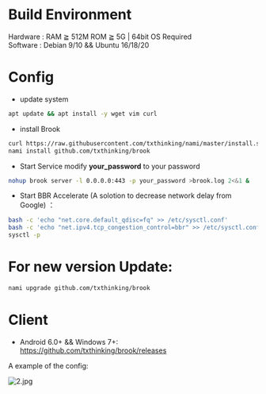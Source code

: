 # Build Environment
Hardware : RAM ≧ 512M ROM ≧ 5G | 64bit OS Required			
Software : Debian 9/10 && Ubuntu 16/18/20
# Config
- update system
```bash
apt update && apt install -y wget vim curl
```
- install Brook
```bash
curl https://raw.githubusercontent.com/txthinking/nami/master/install.sh | bash && sleep 6 && exec -l $SHELL
nami install github.com/txthinking/brook
```
- Start Service
modify **your_password** to your password
```bash
nohup brook server -l 0.0.0.0:443 -p your_password >brook.log 2<&1 &
```
- Start BBR Accelerate (A solotion to decrease network delay from Google) ：
```bash
bash -c 'echo "net.core.default_qdisc=fq" >> /etc/sysctl.conf'
bash -c 'echo "net.ipv4.tcp_congestion_control=bbr" >> /etc/sysctl.conf'
sysctl -p
```
# For new version Update:
```bash
nami upgrade github.com/txthinking/brook
```
# Client
- Android 6.0+ && Windows 7+: https://github.com/txthinking/brook/releases          

A example of the config:

![2.jpg](https://github.com/charlieethan/firewall-proxy/blob/master/photos/3.jpg)
